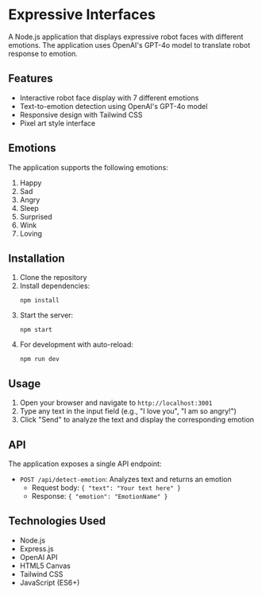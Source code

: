 # Expressive Interfaces

A Node.js application that displays expressive robot faces with different emotions. The application uses OpenAI's GPT-4o model to translate robot response to emotion.

## Features

- Interactive robot face display with 7 different emotions
- Text-to-emotion detection using OpenAI's GPT-4o model
- Responsive design with Tailwind CSS
- Pixel art style interface

## Emotions

The application supports the following emotions:

1. Happy
2. Sad
3. Angry
4. Sleep
5. Surprised
6. Wink
7. Loving

## Installation

1. Clone the repository
2. Install dependencies:
   ```
   npm install
   ```
3. Start the server:
   ```
   npm start
   ```
4. For development with auto-reload:
   ```
   npm run dev
   ```

## Usage

1. Open your browser and navigate to `http://localhost:3001`
2. Type any text in the input field (e.g., "I love you", "I am so angry!")
3. Click "Send" to analyze the text and display the corresponding emotion

## API

The application exposes a single API endpoint:

- `POST /api/detect-emotion`: Analyzes text and returns an emotion
  - Request body: `{ "text": "Your text here" }`
  - Response: `{ "emotion": "EmotionName" }`

## Technologies Used

- Node.js
- Express.js
- OpenAI API
- HTML5 Canvas
- Tailwind CSS
- JavaScript (ES6+) 
